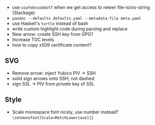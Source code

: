 * use `usafeEncodeUtf` when we get access to newer file-io/os-string (Stackage)
* `pandoc --defaults defaults.yaml --metadata-file meta.yaml`
* use Haskell's `turtle` instead of bash
* write custom highlight code during parsing and replace
* New arrow: create SSH key from GPG?
* Increase TOC levels
* how to copy x509 certificate content?

## SVG
* Remove arrow: inject Yubico PIV -> SSH
* solid sign arrows onto SSH, not dashed
* sign SSL -> PIV from _private_ key of SSL


## Style
* Scale monospace font nicely, use number instead? `\setmonofont[Scale=MatchLowercase]{}` 


